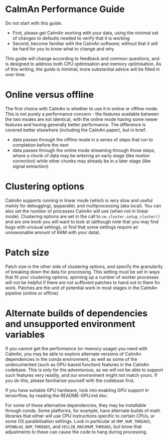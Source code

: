 CaImAn Performance Guide
=======================
Do not start with this guide.
* First, please get CaImAn working with your data, using the minimal set of changes to defaults needed to verify that it is working
* Second, become familiar with the CaImAn software; without that it will be hard for you to know what to change and why

This guide will change according to feedback and common questions, and is designed to address both CPU optimisation and memory optimisation. As of this writing, the guide is minimal; more substantial advice will be filled in over time.

Online versus offline
=====================
The first choice with CaImAn is whether to use it in online or offline mode. This is not purely a performance concern - the features available between the two modes are not identical, with the online mode having some newer features and having generally better performance. The difference is covered better elsewhere (including the CaImAn paper), but in brief:
* data passes through the offline mode in a series of steps that run to completion before the next
* data passes through the online mode streaming through those steps, where a chunk of data may be entering an early stage (like motion correction) while other chunks may already be in a later stage (like signal extraction)

Clustering options
==================
CaImAn supports running in linear mode (which is very slow and useful mainly for debugging), ipyparallel, and multiprocessing (aka local). You can also set the number of processes CaImAn will use (when not in linear mode). Clustering options are set in the call to `cm.cluster.setup_cluster()` and are one knob you will want to look at (although note that you may find bugs with unusual settings, or find that some settings require an unreasonable amount of RAM with your data).

Patch size
==========
Patch size is the other side of clustering options, and specify the granularity of breaking down the data for processing. This setting must be set in ways that fit your clustering options; spinning up a number of worker processes will not be helpful if there are not sufficient patches to hand out to them for work. Patches are the unit of potential work in most stages in the CaImAn pipeline (online or offline).

Alternate builds of dependencies and unsupported environment variables
======================================================================
If you cannot get the performance (or memory usage) you need with CaImAn, you may be able to explore alternate versions of CaImAn dependencies in the conda environment, as well as some of the undocumented (such as GPU-based function) features in the CaImAn codebase. This is only for the adventurous, as we will not be able to support such features very readily, and our environment might not match yours. If you do this, please familiarise yourself with the codebase first.

If you have suitable GPU hardware, look into enabling GPU support in tensorflow, by reading the README-GPU.md doc.

For some of these alternative dependencies, they may be installable through conda. Some platforms, for example, have alternate builds of math libraries that either will use CPU instructions specific to certain CPUs, or some OS parallelisation settings. Look in particular at `OMP_NUM_THREADS`, `OPENBLAS_NUM_THREADS`, and `VECLIB_MAXIMUM_THREADS`, but know that adjustments to these can cause the code to hang during processing. 
